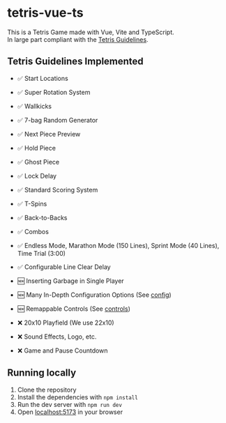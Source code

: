 # tetris-vue-ts

This is a Tetris Game made with Vue, Vite and TypeScript.  
In large part compliant with the [Tetris Guidelines](https://tetris.fandom.com/wiki/Tetris_Guideline).

## Tetris Guidelines Implemented

-   ✅ Start Locations
-   ✅ Super Rotation System
-   ✅ Wallkicks
-   ✅ 7-bag Random Generator
-   ✅ Next Piece Preview
-   ✅ Hold Piece
-   ✅ Ghost Piece
-   ✅ Lock Delay
-   ✅ Standard Scoring System
-   ✅ T-Spins
-   ✅ Back-to-Backs
-   ✅ Combos
-   ✅ Endless Mode, Marathon Mode (150 Lines), Sprint Mode (40 Lines), Time Trial (3:00)
-   ✅ Configurable Line Clear Delay

-   🆕 Inserting Garbage in Single Player
-   🆕 Many In-Depth Configuration Options (See [config](./src/helpers/config.ts))
-   🆕 Remappable Controls (See [controls](./src/helpers/controls.ts))

-   ❌ 20x10 Playfield (We use 22x10)
-   ❌ Sound Effects, Logo, etc.
-   ❌ Game and Pause Countdown

## Running locally

1. Clone the repository
2. Install the dependencies with `npm install`
3. Run the dev server with `npm run dev`
4. Open [localhost:5173](http://localhost:5173) in your browser
